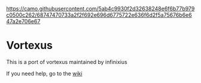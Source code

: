 https://camo.githubusercontent.com/5ab4c9930f2d32638248e6f6b77b979c0500c262/68747470733a2f2f692e696d6775722e636f6d2f5a75676b6e647a2e706e67

# Vortexus
This is a port of vortexus maintained by infinixius

If you need help, go to the [wiki](https://github.com/majormayojar/vortexus.py/wiki)
